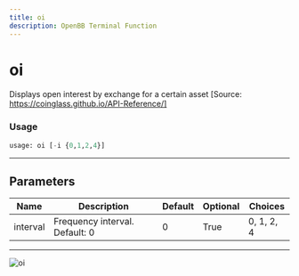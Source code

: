 ```yaml
---
title: oi
description: OpenBB Terminal Function
---
```


# oi

Displays open interest by exchange for a certain asset [Source: https://coinglass.github.io/API-Reference/]

### Usage 
```python
usage: oi [-i {0,1,2,4}]
```

---
## Parameters

| Name | Description | Default | Optional | Choices |
| ---- | ----------- | ------- | -------- | ------- |
| interval | Frequency interval. Default: 0 | 0 | True | 0, 1, 2, 4 |


---
![oi](https://user-images.githubusercontent.com/46355364/154086745-17c2b33a-e1bf-40b1-8ac8-3422fe081e96.png)

